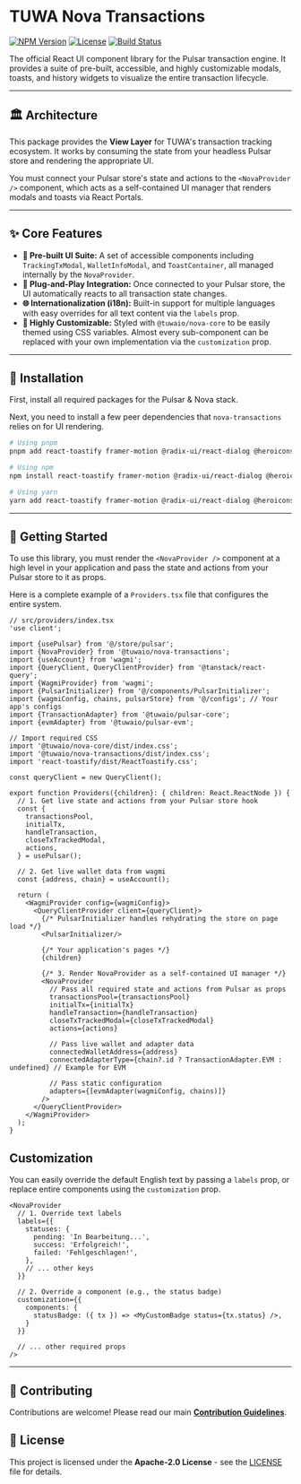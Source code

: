 # TUWA Nova Transactions

[![NPM Version](https://img.shields.io/npm/v/@tuwaio/nova-transactions.svg)](https://www.npmjs.com/package/@tuwaio/nova-transactions)
[![License](https://img.shields.io/npm/l/@tuwaio/nova-transactions.svg)](./LICENSE)
[![Build Status](https://img.shields.io/github/actions/workflow/status/TuwaIO/nova-uikit/release.yml?branch=main)](https://github.com/TuwaIO/nova-uikit/actions)

The official React UI component library for the Pulsar transaction engine. It provides a suite of pre-built, accessible, and highly customizable modals, toasts, and history widgets to visualize the entire transaction lifecycle.

---

## 🏛️ Architecture

This package provides the **View Layer** for TUWA's transaction tracking ecosystem. It works by consuming the state from your headless Pulsar store and rendering the appropriate UI.

You must connect your Pulsar store's state and actions to the `<NovaProvider />` component, which acts as a self-contained UI manager that renders modals and toasts via React Portals.

---

## ✨ Core Features

-   **🧩 Pre-built UI Suite:** A set of accessible components including `TrackingTxModal`, `WalletInfoModal`, and `ToastContainer`, all managed internally by the `NovaProvider`.
-   **🔌 Plug-and-Play Integration:** Once connected to your Pulsar store, the UI automatically reacts to all transaction state changes.
-   **🌐 Internationalization (i18n):** Built-in support for multiple languages with easy overrides for all text content via the `labels` prop.
-   **🎨 Highly Customizable:** Styled with `@tuwaio/nova-core` to be easily themed using CSS variables. Almost every sub-component can be replaced with your own implementation via the `customization` prop.

---

## 💾 Installation

First, install all required packages for the Pulsar & Nova stack.

Next, you need to install a few peer dependencies that `nova-transactions` relies on for UI rendering.

```bash
# Using pnpm
pnpm add react-toastify framer-motion @radix-ui/react-dialog @heroicons/react @bgd-labs/react-web3-icons @tuwaio/pulsar-core @tuwaio/nova-core

# Using npm
npm install react-toastify framer-motion @radix-ui/react-dialog @heroicons/react @bgd-labs/react-web3-icons @tuwaio/pulsar-core @tuwaio/nova-core

# Using yarn
yarn add react-toastify framer-motion @radix-ui/react-dialog @heroicons/react @bgd-labs/react-web3-icons @tuwaio/pulsar-core @tuwaio/nova-core
````

-----

## 🚀 Getting Started

To use this library, you must render the `<NovaProvider />` component at a high level in your application and pass the state and actions from your Pulsar store to it as props.

Here is a complete example of a `Providers.tsx` file that configures the entire system.

```tsx
// src/providers/index.tsx
'use client';

import {usePulsar} from '@/store/pulsar';
import {NovaProvider} from '@tuwaio/nova-transactions';
import {useAccount} from 'wagmi';
import {QueryClient, QueryClientProvider} from '@tanstack/react-query';
import {WagmiProvider} from 'wagmi';
import {PulsarInitializer} from '@/components/PulsarInitializer';
import {wagmiConfig, chains, pulsarStore} from '@/configs'; // Your app's configs
import {TransactionAdapter} from '@tuwaio/pulsar-core';
import {evmAdapter} from '@tuwaio/pulsar-evm';

// Import required CSS
import '@tuwaio/nova-core/dist/index.css';
import '@tuwaio/nova-transactions/dist/index.css';
import 'react-toastify/dist/ReactToastify.css';

const queryClient = new QueryClient();

export function Providers({children}: { children: React.ReactNode }) {
  // 1. Get live state and actions from your Pulsar store hook
  const {
    transactionsPool,
    initialTx,
    handleTransaction,
    closeTxTrackedModal,
    actions,
  } = usePulsar();

  // 2. Get live wallet data from wagmi
  const {address, chain} = useAccount();

  return (
    <WagmiProvider config={wagmiConfig}>
      <QueryClientProvider client={queryClient}>
        {/* PulsarInitializer handles rehydrating the store on page load */}
        <PulsarInitializer/>

        {/* Your application's pages */}
        {children}

        {/* 3. Render NovaProvider as a self-contained UI manager */}
        <NovaProvider
          // Pass all required state and actions from Pulsar as props
          transactionsPool={transactionsPool}
          initialTx={initialTx}
          handleTransaction={handleTransaction}
          closeTxTrackedModal={closeTxTrackedModal}
          actions={actions}

          // Pass live wallet and adapter data
          connectedWalletAddress={address}
          connectedAdapterType={chain?.id ? TransactionAdapter.EVM : undefined} // Example for EVM

          // Pass static configuration
          adapters={[evmAdapter(wagmiConfig, chains)]}
        />
      </QueryClientProvider>
    </WagmiProvider>
  );
}
```

## Customization

You can easily override the default English text by passing a `labels` prop, or replace entire components using the `customization` prop.

```tsx
<NovaProvider
  // 1. Override text labels
  labels={{
    statuses: {
      pending: 'In Bearbeitung...',
      success: 'Erfolgreich!',
      failed: 'Fehlgeschlagen!',
    },
    // ... other keys
  }}

  // 2. Override a component (e.g., the status badge)
  customization={{
    components: {
      statusBadge: ({ tx }) => <MyCustomBadge status={tx.status} />,
    }
  }}

  // ... other required props
/>
```

-----

## 🤝 Contributing

Contributions are welcome\! Please read our main **[Contribution Guidelines](https://github.com/TuwaIO/workflows/blob/main/CONTRIBUTING.md)**.

## 📄 License

This project is licensed under the **Apache-2.0 License** - see the [LICENSE](./LICENSE) file for details.